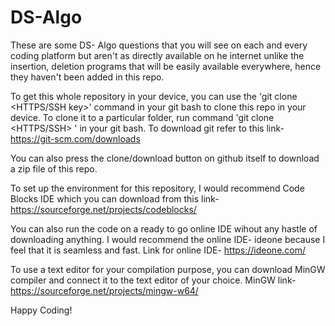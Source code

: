 # DS-Algo

These are some DS- Algo questions that you will see on each and every coding platform but aren't as directly available on he internet unlike the insertion, deletion programs that will be easily available everywhere, hence they haven't been added in this repo.

To get this whole repository in your device, you can use the 'git clone <HTTPS/SSH key>' command in your git bash to clone this repo in your device.
To clone it to a particular folder, run command 'git clone <HTTPS/SSH> <FolderName>' in your git bash.
To download git refer to this link- https://git-scm.com/downloads

You can also press the clone/download button on github itself to download a zip file of this repo.

To set up the environment for this repository, I would recommend Code Blocks IDE which you can download from this link- https://sourceforge.net/projects/codeblocks/

You can also run the code on a ready to go online IDE wihout any hastle of downloading anything. I would recommend the online IDE- ideone because I feel that it is seamless and fast.
Link for online IDE- https://ideone.com/

To use a text editor for your compilation purpose, you can download MinGW compiler and connect it to the text editor of your choice.
MinGW link- https://sourceforge.net/projects/mingw-w64/

Happy Coding!
